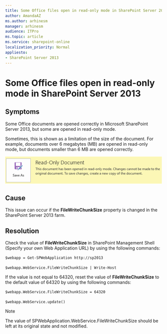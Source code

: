 ```yaml
---
title: Some Office files open in read-only mode in SharePoint Server 2013
author: AmandaAZ
ms.author: arhinesm
manager: arhinesm
audience: ITPro
ms.topic: article
ms.service: sharepoint-online
localization_priority: Normal
appliesto:
- SharePoint Server 2013
---
```


# Some Office files open in read-only mode in SharePoint Server 2013

## Symptoms

Some Office documents are opened correctly in Microsoft SharePoint Server 2013, but some are opened in read-only mode.

Sometimes, this is shown as a limitation of the size of the document. For example, documents over 6 megabytes (MB) are opened in read-only mode, but documents smaller than 6 MB are opened correctly.

![the read-only document dialog box](./media/files-open-in-read-only-mode/read-only-document.png)

## Cause

This issue can occur if the **FileWriteChunkSize** property is changed in the SharePoint Server 2013 farm.

## Resolution

Check the value of **FileWriteChunkSize** in SharePoint Management Shell (Specify your own Web Application URL) by using the following commands:
```
$webapp = Get-SPWebApplication http://sp2013

$webapp.WebService.FileWriteChunkSize | Write-Host
```
If the value is not equal to 64320, reset the value of **FileWriteChunkSize** to the default value of 64320 by using the following commands:
```
$webapp.WebService.FileWriteChunkSize = 64320

$webapp.WebService.update()
```
> [!NOTE]
> The value of SPWebApplication.WebService.FileWriteChunkSize should be left at its original state and not modified.